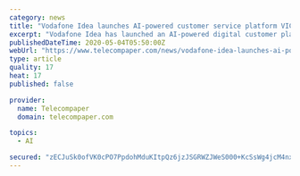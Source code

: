 ```yaml
---
category: news
title: "Vodafone Idea launches AI-powered customer service platform VIC"
excerpt: "Vodafone Idea has launched an AI-powered digital customer platform called 'VIC'. The service is now live on the My Vodafone and My Idea Apps and on messaging platform WhatsApp. Vodafone Idea developed its VIC service using technology provided by start-up Oriserve."
publishedDateTime: 2020-05-04T05:50:00Z
webUrl: "https://www.telecompaper.com/news/vodafone-idea-launches-ai-powered-customer-service-platform-vic--1336981"
type: article
quality: 17
heat: 17
published: false

provider:
  name: Telecompaper
  domain: telecompaper.com

topics:
  - AI

secured: "zECJuSk0ofVK0cPO7PpdohMduKItpQz6jzJSGRWZJWeS000+KcSsWg4jcM4nx2o5BtskOo9ckiBcvFeMb6XpJywDY3nn5Tep8sV1vKFRhXUZZq20ZcCUzP5SzBpQLSaWP88KYAz7v9ToBgbJ3Jets51tQKq9iqvbaZ0FHPp43fa70ziFU9WVAHil3WA963kJQtZ0MW7IOAULJiwroco9KDdqYfLgp0JUfe8XZLnoVS3ZkEgOI9YZ1btGNjDv89jx5rwqqi3vgfSBS+TOrRq0aQamNpr/y1QtrEz4fTk8eOCXKVpp51umU+gVoReBhd5a;dHz3pkEpBFfSIATMmZWuwQ=="
---
```


